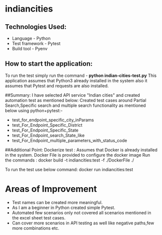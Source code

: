 # indiancities

## Technologies Used:

* Language - Python
* Test framework - Pytest
* Build tool - Pyenv

## How to start the application:
To run the test simply run the command -   **python indian-cities-test.py**
This application assumes that Python3 already installed in the system also it assumes that Pytest and requests are also installed.


##Summary: 
I have selected API service "Indian cities" and created automation test as mentioned below:
Created test cases around Partial Search,Specific search and multiple search functionality as mentioned below using python+pytest:-
* test_for_endpoint_specific_city_inParams
* test_For_Endpoint_Specific_District
* test_For_Endpoint_Specific_State
* test_For_Endpoint_search_State_like
* test_For_Endpoint_multiple_parameters_with_status_code

##Additional Point:
Dockerize test : Assumes that Docker is already installed in the system.
Docker File is provided to configure the docker image 
Run the commands :
docker build -t indiancities:test -f ./DockerFile ./

To run the test use below command:
docker run indiancities:test

# Areas of Improvement
* Test names can be created more meaningful.
*  As I am a beginner in Python created simple Pytest.
* Automated few scenarios only not covered all scenarios mentioned in the excel sheet test cases.
* Can cover more scenarios in API testing as well like negative paths,few more combinations etc.